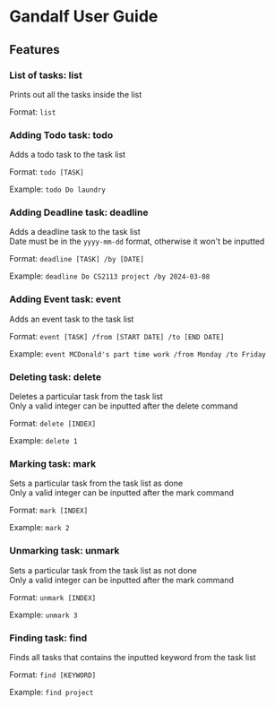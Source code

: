 # Gandalf User Guide

## Features 

### List of tasks: list

Prints out all the tasks inside the list

Format: `list`

### Adding Todo task: todo

Adds a todo task to the task list

Format: `todo [TASK]`

Example: `todo Do laundry`

### Adding Deadline task: deadline

Adds a deadline task to the task list<br/>
Date must be in the `yyyy-mm-dd` format, otherwise it won't be inputted

Format: `deadline [TASK] /by [DATE]`

Example: `deadline Do CS2113 project /by 2024-03-08`

### Adding Event task: event

Adds an event task to the task list

Format: `event [TASK] /from [START DATE] /to [END DATE]`

Example: `event MCDonald's part time work /from Monday /to Friday`

### Deleting task: delete

Deletes a particular task from the task list</br>
Only a valid integer can be inputted after the delete command

Format: `delete [INDEX]`

Example: `delete 1`

### Marking task: mark

Sets a particular task from the task list as done</br>
Only a valid integer can be inputted after the mark command

Format: `mark [INDEX]`

Example: `mark 2`

### Unmarking task: unmark

Sets a particular task from the task list as not done</br>
Only a valid integer can be inputted after the mark command

Format: `unmark [INDEX]`

Example: `unmark 3`

### Finding task: find

Finds all tasks that contains the inputted keyword from the task list

Format: `find [KEYWORD]`

Example: `find project`